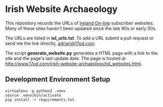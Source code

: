 # Irish Website Archaeology
This repository records the URLs of [Ireland On-line](https://en.wikipedia.org/wiki/Ireland_On-Line) subscriber websites. Many of these sites haven't been updated since the late 90s or early 00s.

The URLs are listed in **iol_urls.txt**. To add a URL submit a pull request or send me the link directly, adrian@17od.com.

The script **generate\_website.py** generates a HTML page with a link to the site and the page's last update date. The page is hosted at http://www.17od.com/irish-website-archaeology/iol_websites.html.

## Development Environment Setup
    virtualenv -p python3 .venv
    source .venv/bin/activate
    pip install -r requirements.txt
